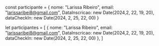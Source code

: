 const participante = {
  nome: "Larissa Ribeiro",
  email: "larissaribei8@gmail.com",
  DataInscricao: new Date(2024,2, 22, 19, 20),
  dataCheckIn: new Date(2024, 2, 25, 22, 00)
}

let participantes = [
  {
    nome: "Larissa Ribeiro",
  email: "larissaribei8@gmail.com",
  DataInscricao: new Date(2024,2, 22, 19, 20),
  dataCheckIn: new Date(2024, 2, 25, 22, 00)
  },
] 